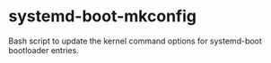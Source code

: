 # systemd-boot-mkconfig
Bash script to update the kernel command options for systemd-boot bootloader entries.
